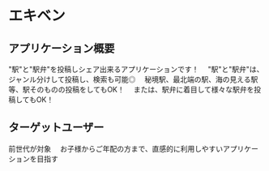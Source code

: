 # エキベン

## アプリケーション概要
"駅"と"駅弁"を投稿しシェア出来るアプリケーションです！　
"駅"と"駅弁"は、ジャンル分けして投稿し、検索も可能◎　
秘境駅、最北端の駅、海の見える駅等、駅そのものの投稿をしてもOK！　
または、駅弁に着目して様々な駅弁を投稿してもOK！

## ターゲットユーザー
前世代が対象　
お子様からご年配の方まで、直感的に利用しやすいアプリケーションを目指す